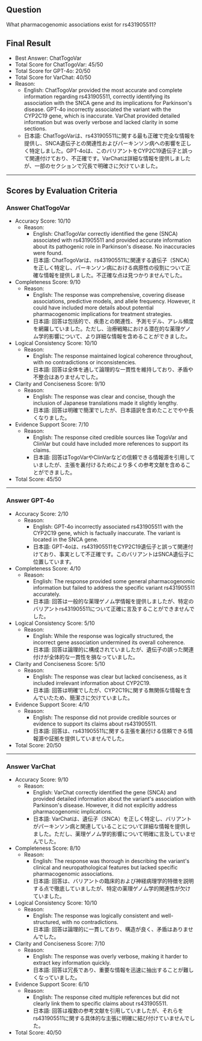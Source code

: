 ## Question

What pharmacogenomic associations exist for rs431905511?

## Final Result

- Best Answer: ChatTogoVar
- Total Score for ChatTogoVar: 45/50
- Total Score for GPT-4o: 20/50
- Total Score for VarChat: 40/50
- Reason:
  - English: ChatTogoVar provided the most accurate and complete information regarding rs431905511, correctly identifying its association with the SNCA gene and its implications for Parkinson's disease. GPT-4o incorrectly associated the variant with the CYP2C19 gene, which is inaccurate. VarChat provided detailed information but was overly verbose and lacked clarity in some sections.
  - 日本語: ChatTogoVarは、rs431905511に関する最も正確で完全な情報を提供し、SNCA遺伝子との関連性およびパーキンソン病への影響を正しく特定しました。GPT-4oは、このバリアントをCYP2C19遺伝子と誤って関連付けており、不正確です。VarChatは詳細な情報を提供しましたが、一部のセクションで冗長で明確さに欠けていました。

---

## Scores by Evaluation Criteria

### Answer ChatTogoVar
- Accuracy Score: 10/10
  - Reason: 
    - English: ChatTogoVar correctly identified the gene (SNCA) associated with rs431905511 and provided accurate information about its pathogenic role in Parkinson's disease. No inaccuracies were found.
    - 日本語: ChatTogoVarは、rs431905511に関連する遺伝子（SNCA）を正しく特定し、パーキンソン病における病原性の役割について正確な情報を提供しました。不正確な点は見つかりませんでした。
- Completeness Score: 9/10
  - Reason: 
    - English: The response was comprehensive, covering disease associations, predictive models, and allele frequency. However, it could have included more details about potential pharmacogenomic implications for treatment strategies.
    - 日本語: 回答は包括的で、疾患との関連性、予測モデル、アレル頻度を網羅していました。ただし、治療戦略における潜在的な薬理ゲノム学的影響について、より詳細な情報を含めることができました。
- Logical Consistency Score: 10/10
  - Reason: 
    - English: The response maintained logical coherence throughout, with no contradictions or inconsistencies.
    - 日本語: 回答は全体を通して論理的な一貫性を維持しており、矛盾や不整合はありませんでした。
- Clarity and Conciseness Score: 9/10
  - Reason: 
    - English: The response was clear and concise, though the inclusion of Japanese translations made it slightly lengthy.
    - 日本語: 回答は明確で簡潔でしたが、日本語訳を含めたことでやや長くなりました。
- Evidence Support Score: 7/10
  - Reason: 
    - English: The response cited credible sources like TogoVar and ClinVar but could have included more references to support its claims.
    - 日本語: 回答はTogoVarやClinVarなどの信頼できる情報源を引用していましたが、主張を裏付けるためにより多くの参考文献を含めることができました。
- Total Score: 45/50

---

### Answer GPT-4o
- Accuracy Score: 2/10
  - Reason: 
    - English: GPT-4o incorrectly associated rs431905511 with the CYP2C19 gene, which is factually inaccurate. The variant is located in the SNCA gene.
    - 日本語: GPT-4oは、rs431905511をCYP2C19遺伝子と誤って関連付けており、事実として不正確です。このバリアントはSNCA遺伝子に位置しています。
- Completeness Score: 4/10
  - Reason: 
    - English: The response provided some general pharmacogenomic information but failed to address the specific variant rs431905511 accurately.
    - 日本語: 回答は一般的な薬理ゲノム学情報を提供しましたが、特定のバリアントrs431905511について正確に言及することができませんでした。
- Logical Consistency Score: 5/10
  - Reason: 
    - English: While the response was logically structured, the incorrect gene association undermined its overall coherence.
    - 日本語: 回答は論理的に構成されていましたが、遺伝子の誤った関連付けが全体的な一貫性を損なっていました。
- Clarity and Conciseness Score: 5/10
  - Reason: 
    - English: The response was clear but lacked conciseness, as it included irrelevant information about CYP2C19.
    - 日本語: 回答は明確でしたが、CYP2C19に関する無関係な情報を含んでいたため、簡潔さに欠けていました。
- Evidence Support Score: 4/10
  - Reason: 
    - English: The response did not provide credible sources or evidence to support its claims about rs431905511.
    - 日本語: 回答は、rs431905511に関する主張を裏付ける信頼できる情報源や証拠を提供していませんでした。
- Total Score: 20/50

---

### Answer VarChat
- Accuracy Score: 9/10
  - Reason: 
    - English: VarChat correctly identified the gene (SNCA) and provided detailed information about the variant's association with Parkinson's disease. However, it did not explicitly address pharmacogenomic implications.
    - 日本語: VarChatは、遺伝子（SNCA）を正しく特定し、バリアントがパーキンソン病と関連していることについて詳細な情報を提供しました。ただし、薬理ゲノム学的影響について明確に言及していませんでした。
- Completeness Score: 8/10
  - Reason: 
    - English: The response was thorough in describing the variant's clinical and neuropathological features but lacked specific pharmacogenomic associations.
    - 日本語: 回答は、バリアントの臨床的および神経病理学的特徴を説明する点で徹底していましたが、特定の薬理ゲノム学的関連性が欠けていました。
- Logical Consistency Score: 10/10
  - Reason: 
    - English: The response was logically consistent and well-structured, with no contradictions.
    - 日本語: 回答は論理的に一貫しており、構造が良く、矛盾はありませんでした。
- Clarity and Conciseness Score: 7/10
  - Reason: 
    - English: The response was overly verbose, making it harder to extract key information quickly.
    - 日本語: 回答は冗長であり、重要な情報を迅速に抽出することが難しくなっていました。
- Evidence Support Score: 6/10
  - Reason: 
    - English: The response cited multiple references but did not clearly link them to specific claims about rs431905511.
    - 日本語: 回答は複数の参考文献を引用していましたが、それらをrs431905511に関する具体的な主張に明確に結び付けていませんでした。
- Total Score: 40/50
